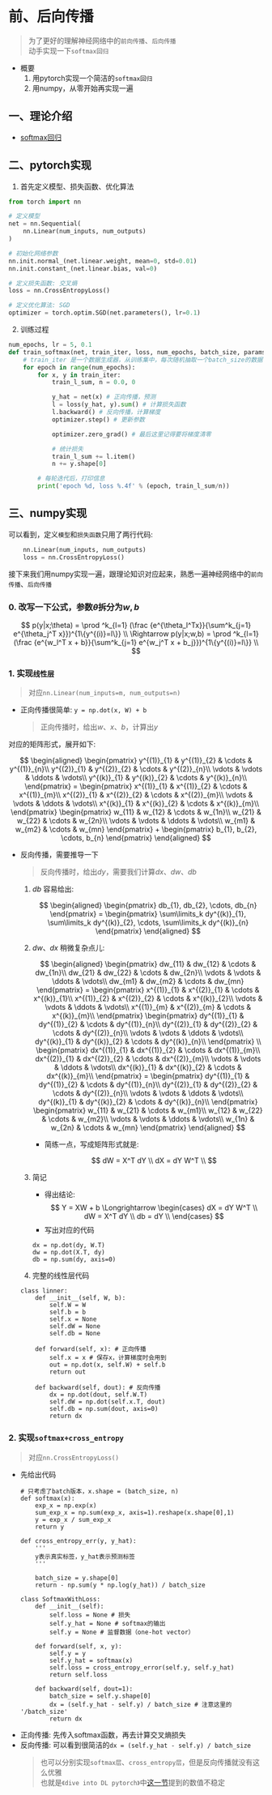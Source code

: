 # 前、后向传播
> 为了更好的理解神经网络中的`前向传播`、`后向传播`  
> 动手实现一下`softmax回归`

- 概要
    1. 用pytorch实现一个简洁的`softmax回归`
    2. 用numpy，从零开始再实现一遍

## 一、理论介绍
- [softmax回归](CS229_笔记/判别模型/广义线性模型?id=_13-softmax)

## 二、pytorch实现
1. 首先定义模型、损失函数、优化算法

```python
from torch import nn

# 定义模型
net = nn.Sequential(
    nn.Linear(num_inputs, num_outputs)
)

# 初始化网络参数
nn.init.normal_(net.linear.weight, mean=0, std=0.01)
nn.init.constant_(net.linear.bias, val=0)

# 定义损失函数: 交叉熵
loss = nn.CrossEntropyLoss()

# 定义优化算法: SGD
optimizer = torch.optim.SGD(net.parameters(), lr=0.1)
```

2. 训练过程
```python
num_epochs, lr = 5, 0.1
def train_softmax(net, train_iter, loss, num_epochs, batch_size, params=None, lr=None, optimizer=None):
    # train_iter 是一个数据生成器，从训练集中，每次随机抽取一个batch_size的数据
    for epoch in range(num_epochs):
        for x, y in train_iter:
            train_l_sum, n = 0.0, 0

            y_hat = net(x) # 正向传播，预测
            l = loss(y_hat, y).sum() # 计算损失函数            
            l.backward() # 反向传播，计算梯度
            optimizer.step() # 更新参数

            optimizer.zero_grad() # 最后这里记得要将梯度清零

            # 统计损失
            train_l_sum += l.item()
            n += y.shape[0]

        # 每轮迭代后，打印信息
        print('epoch %d, loss %.4f' % (epoch, train_l_sum/n))

```

## 三、numpy实现
可以看到，定义`模型`和`损失函数`只用了两行代码:
```python
    nn.Linear(num_inputs, num_outputs)
    loss = nn.CrossEntropyLoss()
```

接下来我们用numpy实现一遍，跟理论知识对应起来，熟悉一遍神经网络中的`前向传播`、`后向传播`

### 0. 改写一下公式，参数$\theta$拆分为$w,b$
$$ 
p(y|x;\theta) = \prod ^k_{l=1} (\frac {e^{\theta_l^Tx}}{\sum^k_{j=1} e^{\theta_j^T x}})^{1\{y^{(i)}=l\}} \\
\Rightarrow p(y|x;w,b) = \prod ^k_{l=1} (\frac {e^{w_l^T x + b}}{\sum^k_{j=1} e^{w_j^T x + b_j}})^{1\{y^{(i)}=l\}} \\
$$

### 1. 实现`线性层`
> 对应`nn.Linear(num_inputs=m, num_outputs=n)`

- 正向传播很简单: `y = np.dot(x, W) + b`  
    > 正向传播时，给出$w、x、b$，计算出$y$  

对应的矩阵形式，展开如下:

$$
\begin{aligned}
    \begin{pmatrix}
        y^{(1)}_{1} & y^{(1)}_{2} & \cdots & y^{(1)}_{n}\\
        y^{(2)}_{1} & y^{(2)}_{2} & \cdots & y^{(2)}_{n}\\
        \vdots & \vdots & \ddots & \vdots\\
        y^{(k)}_{1} & y^{(k)}_{2} & \cdots & y^{(k)}_{n}\\
    \end{pmatrix}
    = 
    \begin{pmatrix}
        x^{(1)}_{1} & x^{(1)}_{2} & \cdots & x^{(1)}_{m}\\
        x^{(2)}_{1} & x^{(2)}_{2} & \cdots & x^{(2)}_{m}\\
        \vdots & \vdots & \ddots & \vdots\\
        x^{(k)}_{1} & x^{(k)}_{2} & \cdots & x^{(k)}_{m}\\
    \end{pmatrix}
    \begin{pmatrix}
        w_{11} & w_{12} & \cdots & w_{1n}\\
        w_{21} & w_{22} & \cdots & w_{2n}\\
        \vdots & \vdots & \ddots & \vdots\\
        w_{m1} & w_{m2} & \cdots & w_{mn}
    \end{pmatrix}
    +
    \begin{pmatrix}
        b_{1}, b_{2}, \cdots, b_{n}
    \end{pmatrix}
\end{aligned}
$$

- 反向传播，需要推导一下
    > 反向传播时，给出$dy$，需要我们计算$dx、dw、db$

    1. $db$ 容易给出:  

        $$
        \begin{aligned}
            \begin{pmatrix}
                db_{1}, db_{2}, \cdots, db_{n}
            \end{pmatrix}
            =
            \begin{pmatrix}
                \sum\limits_k dy^{(k)}_{1}, \sum\limits_k dy^{(k)}_{2}, \cdots, \sum\limits_k dy^{(k)}_{n}
            \end{pmatrix}
        \end{aligned}
        $$

    2. $dw、dx$ 稍微复杂点儿:

        $$
        \begin{aligned}
            \begin{pmatrix}
                dw_{11} & dw_{12} & \cdots & dw_{1n}\\
                dw_{21} & dw_{22} & \cdots & dw_{2n}\\
                \vdots & \vdots & \ddots & \vdots\\
                dw_{m1} & dw_{m2} & \cdots & dw_{mn}
            \end{pmatrix}
            =
            \begin{pmatrix}
                x^{(1)}_{1} & x^{(2)}_{1} & \cdots & x^{(k)}_{1}\\
                x^{(1)}_{2} & x^{(2)}_{2} & \cdots & x^{(k)}_{2}\\
                \vdots & \vdots & \ddots & \vdots\\
                x^{(1)}_{m} & x^{(2)}_{m} & \cdots & x^{(k)}_{m}\\
            \end{pmatrix}
            \begin{pmatrix}
                dy^{(1)}_{1} & dy^{(1)}_{2} & \cdots & dy^{(1)}_{n}\\
                dy^{(2)}_{1} & dy^{(2)}_{2} & \cdots & dy^{(2)}_{n}\\
                \vdots & \vdots & \ddots & \vdots\\
                dy^{(k)}_{1} & dy^{(k)}_{2} & \cdots & dy^{(k)}_{n}\\
            \end{pmatrix}  \\
            \begin{pmatrix}
                dx^{(1)}_{1} & dx^{(1)}_{2} & \cdots & dx^{(1)}_{m}\\
                dx^{(2)}_{1} & dx^{(2)}_{2} & \cdots & dx^{(2)}_{m}\\
                \vdots & \vdots & \ddots & \vdots\\
                dx^{(k)}_{1} & dx^{(k)}_{2} & \cdots & dx^{(k)}_{m}\\
            \end{pmatrix}
            =
            \begin{pmatrix}
                dy^{(1)}_{1} & dy^{(1)}_{2} & \cdots & dy^{(1)}_{n}\\
                dy^{(2)}_{1} & dy^{(2)}_{2} & \cdots & dy^{(2)}_{n}\\
                \vdots & \vdots & \ddots & \vdots\\
                dy^{(k)}_{1} & dy^{(k)}_{2} & \cdots & dy^{(k)}_{n}\\
            \end{pmatrix}
            \begin{pmatrix}
                w_{11} & w_{21} & \cdots & w_{m1}\\
                w_{12} & w_{22} & \cdots & w_{m2}\\
                \vdots & \vdots & \ddots & \vdots\\
                w_{1n} & w_{2n} & \cdots & w_{mn}
            \end{pmatrix}
        \end{aligned}
        $$

        - 简练一点，写成矩阵形式就是:
        
            $$
                dW = X^T dY \\
                dX = dY W^T \\
            $$

    3. 简记
        - 得出结论:
        $$
            Y = XW + b \Longrightarrow 
            \begin{cases}
            dX = dY W^T \\
            dW = X^T dY \\
            db = dY \\
            \end{cases}
        $$
        - 写出对应的代码
        ```
        dx = np.dot(dy, W.T)
        dw = np.dot(X.T, dy)
        db = np.sum(dy, axis=0)
        ```
    4. 完整的线性层代码
    ```
    class linner:
        def __init__(self, W, b):
            self.W = W
            self.b = b
            self.x = None
            self.dW = None
            self.db = None
        
        def forward(self, x): # 正向传播
            self.x = x # 保存x，计算梯度时会用到
            out = np.dot(x, self.W) + self.b
            return out
        
        def backward(self, dout): # 反向传播
            dx = np.dot(dout, self.W.T)
            self.dW = np.dot(self.x.T, dout)
            self.db = np.sum(dout, axis=0)
            return dx
    ```

### 2. 实现`softmax+cross_entropy`
> 对应`nn.CrossEntropyLoss()`

- 先给出代码
    ```
    # 只考虑了batch版本，x.shape = (batch_size, n)
    def softmax(x):
        exp_x = np.exp(x)
        sum_exp_x = np.sum(exp_x, axis=1).reshape(x.shape[0],1)
        y = exp_x / sum_exp_x
        return y

    def cross_entropy_err(y, y_hat):
        '''
        y表示真实标签，y_hat表示预测标签
        '''
        
        batch_size = y.shape[0]
        return - np.sum(y * np.log(y_hat)) / batch_size

    class SoftmaxWithLoss:
        def __init__(self):
            self.loss = None # 损失
            self.y_hat = None # softmax的输出
            self.y = None # 监督数据（one-hot vector）
        
        def forward(self, x, y):
            self.y = y
            self.y_hat = softmax(x)
            self.loss = cross_entropy_error(self.y, self.y_hat)
            return self.loss
        
        def backward(self, dout=1):
            batch_size = self.y.shape[0]
            dx = (self.y_hat - self.y) / batch_size # 注意这里的 '/batch_size'
            return dx
    ```
- 正向传播: 先传入softmax函数，再去计算交叉熵损失
- 反向传播: 可以看到很简洁的`dx = (self.y_hat - self.y) / batch_size`
    > 也可以分别实现`softmax层`、`cross_entropy层`，但是反向传播就没有这么优雅  
    > 也就是`《dive into DL pytorch》`中[这一节](https://tangshusen.me/Dive-into-DL-PyTorch/#/chapter03_DL-basics/3.7_softmax-regression-pytorch?id=_373-softmax和交叉熵损失函数)提到的数值不稳定